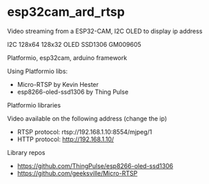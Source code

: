 # esp32cam_ard_rtsp

Video streaming from a ESP32-CAM, I2C OLED to display ip address

I2C 128x64 128x32 OLED SSD1306 GM009605

Platformio, esp32cam, arduino framework

Using Platformio libs:
- Micro-RTSP by Kevin Hester 
- esp8266-oled-ssd1306 by Thing Pulse

Platformio libraries

Video available on the following address (change the ip)
- RTSP protocol: rtsp://192.168.1.10:8554/mjpeg/1
- HTTP protocol: http://192.168.1.10/

Library repos
- https://github.com/ThingPulse/esp8266-oled-ssd1306
- https://github.com/geeksville/Micro-RTSP

